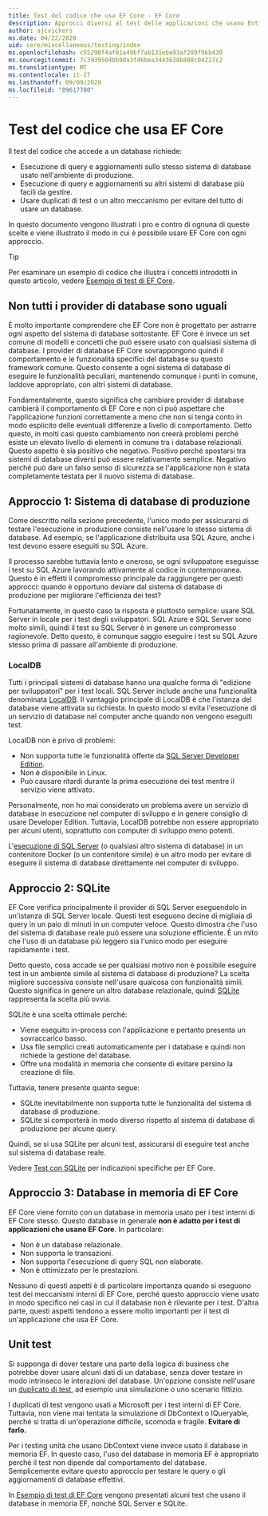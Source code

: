 ```yaml
---
title: Test del codice che usa EF Core - EF Core
description: Approcci diversi al test delle applicazioni che usano Entity Framework Core
author: ajcvickers
ms.date: 04/22/2020
uid: core/miscellaneous/testing/index
ms.openlocfilehash: c55290f4af81a49bf7ab131ebe93af209f96b430
ms.sourcegitcommit: 7c3939504bb9da3f46bea3443638b808c04227c2
ms.translationtype: MT
ms.contentlocale: it-IT
ms.lasthandoff: 09/09/2020
ms.locfileid: "89617700"
---
```

# <a name="testing-code-that-uses-ef-core"></a>Test del codice che usa EF Core

Il test del codice che accede a un database richiede:

* Esecuzione di query e aggiornamenti sullo stesso sistema di database usato nell'ambiente di produzione.
* Esecuzione di query e aggiornamenti su altri sistemi di database più facili da gestire.
* Usare duplicati di test o un altro meccanismo per evitare del tutto di usare un database.

In questo documento vengono illustrati i pro e contro di ognuna di queste scelte e viene illustrato il modo in cui è possibile usare EF Core con ogni approccio.  

> [!TIP]
> Per esaminare un esempio di codice che illustra i concetti introdotti in questo articolo, vedere [Esempio di test di EF Core](xref:core/miscellaneous/testing/testing-sample).

## <a name="all-database-providers-are-not-equal"></a>Non tutti i provider di database sono uguali

È molto importante comprendere che EF Core non è progettato per astrarre ogni aspetto del sistema di database sottostante.
EF Core è invece un set comune di modelli e concetti che può essere usato con qualsiasi sistema di database.
I provider di database EF Core sovrappongono quindi il comportamento e le funzionalità specifici del database su questo framework comune.
Questo consente a ogni sistema di database di eseguire le funzionalità peculiari, mantenendo comunque i punti in comune, laddove appropriato, con altri sistemi di database.

Fondamentalmente, questo significa che cambiare provider di database cambierà il comportamento di EF Core e non ci può aspettare che l'applicazione funzioni correttamente a meno che non si tenga conto in modo esplicito delle eventuali differenze a livello di comportamento.
Detto questo, in molti casi questo cambiamento non creerà problemi perché esiste un elevato livello di elementi in comune tra i database relazionali.
Questo aspetto è sia positivo che negativo.
Positivo perché spostarsi tra sistemi di database diversi può essere relativamente semplice.
Negativo perché può dare un falso senso di sicurezza se l'applicazione non è stata completamente testata per il nuovo sistema di database.  

## <a name="approach-1-production-database-system"></a>Approccio 1: Sistema di database di produzione

Come descritto nella sezione precedente, l'unico modo per assicurarsi di testare l'esecuzione in produzione consiste nell'usare lo stesso sistema di database.
Ad esempio, se l'applicazione distribuita usa SQL Azure, anche i test devono essere eseguiti su SQL Azure.

Il processo sarebbe tuttavia lento e oneroso, se ogni sviluppatore eseguisse i test su SQL Azure lavorando attivamente al codice in contemporanea.
Questo è in effetti il compromesso principale da raggiungere per questi approcci: quando è opportuno deviare dal sistema di database di produzione per migliorare l'efficienza dei test?

Fortunatamente, in questo caso la risposta è piuttosto semplice: usare SQL Server in locale per i test degli sviluppatori.
SQL Azure e SQL Server sono molto simili, quindi il test su SQL Server è in genere un compromesso ragionevole.
Detto questo, è comunque saggio eseguire i test su SQL Azure stesso prima di passare all'ambiente di produzione.

### <a name="localdb"></a>LocalDB

Tutti i principali sistemi di database hanno una qualche forma di "edizione per sviluppatori" per i test locali.
SQL Server include anche una funzionalità denominata [LocalDB](/sql/database-engine/configure-windows/sql-server-express-localdb).
Il vantaggio principale di LocalDB è che l'istanza del database viene attivata su richiesta.
In questo modo si evita l'esecuzione di un servizio di database nel computer anche quando non vengono eseguiti test.

LocalDB non è privo di problemi:

* Non supporta tutte le funzionalità offerte da [SQL Server Developer Edition](/sql/sql-server/editions-and-components-of-sql-server-version-15?view=sql-server-ver15&preserve-view=true).
* Non è disponibile in Linux.
* Può causare ritardi durante la prima esecuzione dei test mentre il servizio viene attivato.

Personalmente, non ho mai considerato un problema avere un servizio di database in esecuzione nel computer di sviluppo e in genere consiglio di usare Developer Edition.
Tuttavia, LocalDB potrebbe non essere appropriato per alcuni utenti, soprattutto con computer di sviluppo meno potenti.

L'[esecuzione di SQL Server](/sql/linux/quickstart-install-connect-docker) (o qualsiasi altro sistema di database) in un contenitore Docker (o un contenitore simile) è un altro modo per evitare di eseguire il sistema di database direttamente nel computer di sviluppo.  

## <a name="approach-2-sqlite"></a>Approccio 2: SQLite

EF Core verifica principalmente il provider di SQL Server eseguendolo in un'istanza di SQL Server locale.
Questi test eseguono decine di migliaia di query in un paio di minuti in un computer veloce.
Questo dimostra che l'uso del sistema di database reale può essere una soluzione efficiente.
È un mito che l'uso di un database più leggero sia l'unico modo per eseguire rapidamente i test.

Detto questo, cosa accade se per qualsiasi motivo non è possibile eseguire test in un ambiente simile al sistema di database di produzione?
La scelta migliore successiva consiste nell'usare qualcosa con funzionalità simili.
Questo significa in genere un altro database relazionale, quindi [SQLite](https://sqlite.org/index.html) rappresenta la scelta più ovvia.

SQLite è una scelta ottimale perché:

* Viene eseguito in-process con l'applicazione e pertanto presenta un sovraccarico basso.
* Usa file semplici creati automaticamente per i database e quindi non richiede la gestione del database.
* Offre una modalità in memoria che consente di evitare persino la creazione di file.

Tuttavia, tenere presente quanto segue:

* SQLite inevitabilmente non supporta tutte le funzionalità del sistema di database di produzione.
* SQLite si comporterà in modo diverso rispetto al sistema di database di produzione per alcune query.

Quindi, se si usa SQLite per alcuni test, assicurarsi di eseguire test anche sul sistema di database reale.

Vedere [Test con SQLite](xref:core/miscellaneous/testing/sqlite) per indicazioni specifiche per EF Core.

## <a name="approach-3-the-ef-core-in-memory-database"></a>Approccio 3: Database in memoria di EF Core

EF Core viene fornito con un database in memoria usato per i test interni di EF Core stesso.
Questo database in generale **non è adatto per i test di applicazioni che usano EF Core**. In particolare:

* Non è un database relazionale.
* Non supporta le transazioni.
* Non supporta l'esecuzione di query SQL non elaborate.
* Non è ottimizzato per le prestazioni.

Nessuno di questi aspetti è di particolare importanza quando si eseguono test dei meccanismi interni di EF Core, perché questo approccio viene usato in modo specifico nei casi in cui il database non è rilevante per i test.
D'altra parte, questi aspetti tendono a essere molto importanti per il test di un'applicazione che usa EF Core.

## <a name="unit-testing"></a>Unit test

Si supponga di dover testare una parte della logica di business che potrebbe dover usare alcuni dati di un database, senza dover testare in modo intrinseco le interazioni del database.
Un'opzione consiste nell'usare un [duplicato di test](https://en.wikipedia.org/wiki/Test_double), ad esempio una simulazione o uno scenario fittizio.

I duplicati di test vengono usati a Microsoft per i test interni di EF Core.
Tuttavia, non viene mai tentata la simulazione di DbContext o IQueryable,
perché si tratta di un'operazione difficile, scomoda e fragile.
**Evitare di farlo.**

Per i testing unità che usano DbContext viene invece usato il database in memoria EF.
In questo caso, l'uso del database in memoria EF è appropriato perché il test non dipende dal comportamento del database.
Semplicemente evitare questo approccio per testare le query o gli aggiornamenti di database effettivi.

In [Esempio di test di EF Core](xref:core/miscellaneous/testing/testing-sample) vengono presentati alcuni test che usano il database in memoria EF, nonché SQL Server e SQLite.
